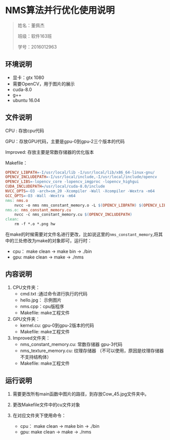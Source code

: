 # NMS算法并行优化使用说明

> 姓名：董佩杰
>
> 班级：软件163班
>
> 学号：2016012963

## 环境说明

- 显卡：gtx 1080
- 需要OpenCV，用于图片的展示
- cuda-8.0
- g++
- ubuntu 16.04

## 文件说明

CPU : 存放cpu代码

GPU：存放GPU代码，主要是gpu-0到gpu-2三个版本的代码

Improved: 存放主要是常数存储器的优化版本

Makefile：

```makefile
OPENCV_LIBPATH=-I/usr/local/lib -I/usr/local/lib/x86_64-linux-gnu/
OPENCV_INCLUDEPATH=-I/usr/local/include,-I/usr/local/include/opencv
OPENCV_LIBS=-lopencv_core -lopencv_imgproc -lopencv_highgui
CUDA_INCLUDEPATH=/usr/local/cuda-8.0/include
NVCC_OPTS=-O3 -arch=sm_20 -Xcompiler -Wall -Xcompiler -Wextra -m64
GCC_OPTS=-O3 -Wall -Wextra -m64
nms: nms.o
	nvcc -o nms nms_constant_memory.o -L $(OPENCV_LIBPATH) $(OPENCV_LIBS) $(NVCC_OPTS)
nms.o: nms_constant_memory.cu
	nvcc -c nms_constant_memory.cu $(OPENCV_INCLUDEPATH)
clean:
	rm -f *.o *.png hw
```

在make的时候需要对文件名进行更改，比如说这里的`nms_constant_memory`,将其中的三处修改为make的对象即可，运行时：

- cpu： make clean -> make bin -> ./bin
- gpu:   make clean -> make  -> ./nms

## 内容说明

1. CPU文件夹：
   - cmd.txt :通过命令进行执行的代码
   - hello.jpg： 示例图片
   - nms.cpp：cpu版程序
   - Makefile: make工程文件
2. GPU文件夹：
   - kernel.cu: gpu-0到gpu-2版本的代码
   - Makefile: make工程文件
3. Improved文件夹：
   - nms_constant_memory.cu: 常数存储器 gpu-3代码
   - nms_texture_memory.cu: 纹理存储器 （不可以使用，原因是纹理存储器不支持结构体）
   - Makefile: make工程文件

## 运行说明

1. 需要更改所有main函数中图片的路径，到存放Cow_45.jpg文件夹中。

2. 更改Makefile文件中的cu文件对象

3. 在对应文件夹下使用命令： 

   - cpu： make clean -> make bin -> ./bin
   - gpu:   make clean -> make  -> ./nms

